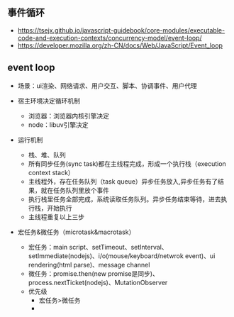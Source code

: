 事件循环
---

- https://tsejx.github.io/javascript-guidebook/core-modules/executable-code-and-execution-contexts/concurrency-model/event-loop/
- https://developer.mozilla.org/zh-CN/docs/Web/JavaScript/Event_loop

## event loop

- 场景：ui渲染、网络请求、用户交互、脚本、协调事件、用户代理
- 宿主环境决定循环机制
    - 浏览器：浏览器内核引擎决定
    - node：libuv引擎决定
- 运行机制
    - 栈、堆、队列
    - 所有同步任务(sync task)都在主线程完成，形成一个执行栈（execution context stack）
    - 主线程外，存在任务队列（task queue）异步任务放入,异步任务有了结果，就在任务队列里放个事件
    - 执行栈里任务全部完成，系统读取任务队列。异步任务结束等待，进去执行栈，开始执行
    - 主线程重复以上三步

- 宏任务&微任务（microtask&macrotask）
    - 宏任务：main script、setTimeout、setInterval、setImmediate(nodejs)、i/o(mouse/keyboard/netwrok event)、ui rendering(html
      parse)、message channel
    - 微任务：promise.then(new promise是同步)、process.nextTicket(nodejs)、MutationObserver
    - 优先级
        - 宏任务>微任务
        - <script/>是第一个宏任务
        - process.nextTicket>promise.then

- Node环境
    - Node事件循环实现是依靠*libuv*引擎，Node选择ChromeV8引擎作为javascript的解释器
    - 流程
        - incoming(外部输入):data,etc
        - poll(轮训)：
        - check：setImmediate执行
        - timer(定时器检测阶段)：执行定时器
        - I/O Callbacks,几乎所有回调
        - Idle Prepare(闲置阶段)

- JavaScript is a single-threaded asynchronous programming language. 